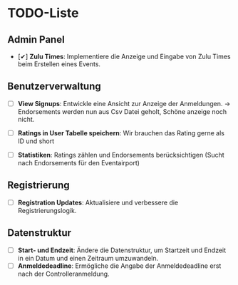 # TODO-Liste

## Admin Panel
- [✔] **Zulu Times**: Implementiere die Anzeige und Eingabe von Zulu Times beim Erstellen eines Events.

## Benutzerverwaltung
- [ ] **View Signups**: Entwickle eine Ansicht zur Anzeige der Anmeldungen. -> Endorsements werden nun aus Csv Datei geholt, Schöne anzeige noch nicht.
- [ ] **Ratings in User Tabelle speichern**: Wir brauchen das Rating gerne als ID und short
- [ ] **Statistiken**: Ratings zählen und Endorsements berücksichtigen (Sucht nach Endorsements für den Eventairport)



## Registrierung
- [ ] **Registration Updates**: Aktualisiere und verbessere die Registrierungslogik.

## Datenstruktur
- [ ] **Start- und Endzeit**: Ändere die Datenstruktur, um Startzeit und Endzeit in ein Datum und einen Zeitraum umzuwandeln.
- [ ] **Anmeldedeadline**: Ermögliche die Angabe der Anmeldedeadline erst nach der Controlleranmeldung.
